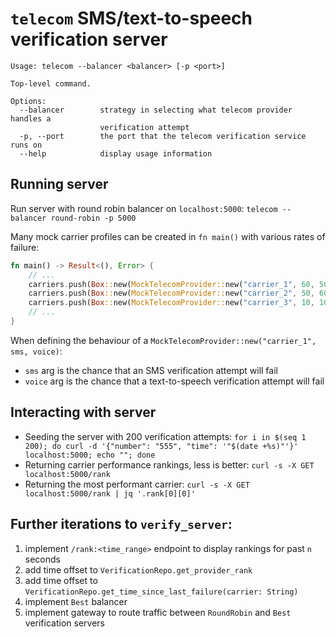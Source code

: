# `telecom` SMS/text-to-speech verification server

```
Usage: telecom --balancer <balancer> [-p <port>]

Top-level command.

Options:
  --balancer        strategy in selecting what telecom provider handles a
                    verification attempt
  -p, --port        the port that the telecom verification service runs on
  --help            display usage information
```

## Running server

Run server with round robin balancer on `localhost:5000`:
`telecom --balancer round-robin -p 5000`

Many mock carrier profiles can be created in `fn main()` with various rates of failure:

```rust
fn main() -> Result<(), Error> {
    // ...
    carriers.push(Box::new(MockTelecomProvider::new("carrier_1", 60, 50)?));
    carriers.push(Box::new(MockTelecomProvider::new("carrier_2", 50, 60)?));
    carriers.push(Box::new(MockTelecomProvider::new("carrier_3", 10, 100)?));
    // ...
}
```

When defining the behaviour of a `MockTelecomProvider::new("carrier_1", sms, voice)`:
* `sms` arg is the chance that an SMS verification attempt will fail
* `voice` arg is the chance that a text-to-speech verification attempt will fail




## Interacting with server
* Seeding the server with 200 verification attempts: `for i in $(seq 1 200); do curl -d '{"number": "555", "time": '"$(date +%s)"'}' localhost:5000; echo ""; done`
* Returning carrier performance rankings, less is better: `curl -s -X GET localhost:5000/rank`
* Returning the most performant carrier: `curl -s -X GET localhost:5000/rank | jq '.rank[0][0]'`



## Further iterations to `verify_server`:
1. implement `/rank:<time_range>` endpoint to display rankings for past `n` seconds
1. add time offset to `VerificationRepo.get_provider_rank`
1. add time offset to `VerificationRepo.get_time_since_last_failure(carrier: String)`
1. implement `Best` balancer
1. implement gateway to route traffic between `RoundRobin` and `Best` verification servers
